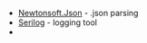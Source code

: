 - [Newtonsoft.Json](https://www.nuget.org/packages/newtonsoft.json/) - .json parsing
- [Serilog](https://www.nuget.org/packages/serilog/) - logging tool
- 
